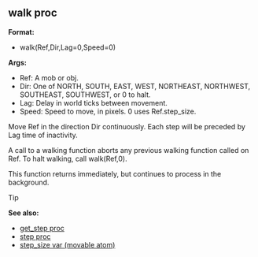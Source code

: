 ## walk proc

**Format:**
+   walk(Ref,Dir,Lag=0,Speed=0)

**Args:**
+   Ref: A mob or obj.
+   Dir: One of NORTH, SOUTH, EAST, WEST, NORTHEAST, NORTHWEST,
    SOUTHEAST, SOUTHWEST, or 0 to halt.
+   Lag: Delay in world ticks between movement.
+   Speed: Speed to move, in pixels. 0 uses Ref.step_size.


Move Ref in the direction Dir continuously. Each step will be
preceded by Lag time of inactivity. 

A call to a walking
function aborts any previous walking function called on Ref. To halt
walking, call walk(Ref,0). 

This function returns immediately,
but continues to process in the background.

> [!TIP] 
> **See also:**
> +   [get_step proc](/ref/proc/get_step.md) 
> +   [step proc](/ref/proc/step.md) 
> +   [step_size var (movable atom)](/ref/atom/movable/var/step_size.md) 